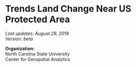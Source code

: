 # Trends Land Change Near US Protected Area
*Last updates: August 29, 2019*<br>
*Version: beta*

**Organization:**<br>
North Carolina State University<br>
Center for Geospatial Analytics<br>

